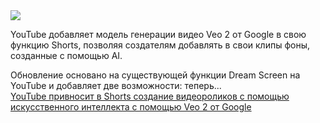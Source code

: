 <!--2025-02-14 13:28:11-->
<div class="yb">
  <div class="rss smaller1 habr"><img src="https://habrastorage.org/getpro/habr/upload_files/842/ec0/927/842ec0927fc22130accdf092c9fbe5f0.jpg" /><p>YouTube добавляет модель генерации видео Veo 2 от Google в свою функцию Shorts, позволяя создателям добавлять в свои клипы фоны, созданные с помощью AI.</p><p>Обновление основано на существующей функции Dream Screen на YouTube и добавляет две возможности: теперь... <br><a class="light" href="https://habr.com/ru/companies/bothub/news/882662/?utm_source=habrahabr&utm_medium=rss&utm_campaign=882662">YouTube привносит в Shorts создание видеороликов с помощью искусственного интеллекта с помощью Veo 2 от Google</a></div>
</div>
